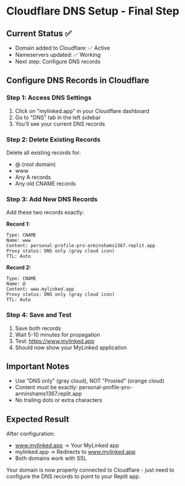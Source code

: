 # Cloudflare DNS Setup - Final Step

## Current Status ✅
- Domain added to Cloudflare: ✅ Active
- Nameservers updated: ✅ Working
- Next step: Configure DNS records

## Configure DNS Records in Cloudflare

### Step 1: Access DNS Settings
1. Click on "mylinked.app" in your Cloudflare dashboard
2. Go to "DNS" tab in the left sidebar
3. You'll see your current DNS records

### Step 2: Delete Existing Records
Delete all existing records for:
- @ (root domain)
- www
- Any A records
- Any old CNAME records

### Step 3: Add New DNS Records

Add these two records exactly:

**Record 1:**
```
Type: CNAME
Name: www
Content: personal-profile-pro-arminshams1367.replit.app
Proxy status: DNS only (gray cloud icon)
TTL: Auto
```

**Record 2:**
```
Type: CNAME
Name: @
Content: www.mylinked.app
Proxy status: DNS only (gray cloud icon)
TTL: Auto
```

### Step 4: Save and Test
1. Save both records
2. Wait 5-10 minutes for propagation
3. Test: https://www.mylinked.app
4. Should now show your MyLinked application

## Important Notes
- Use "DNS only" (gray cloud), NOT "Proxied" (orange cloud)
- Content must be exactly: personal-profile-pro-arminshams1367.replit.app
- No trailing dots or extra characters

## Expected Result
After configuration:
- www.mylinked.app → Your MyLinked app
- mylinked.app → Redirects to www.mylinked.app
- Both domains work with SSL

Your domain is now properly connected to Cloudflare - just need to configure the DNS records to point to your Replit app.